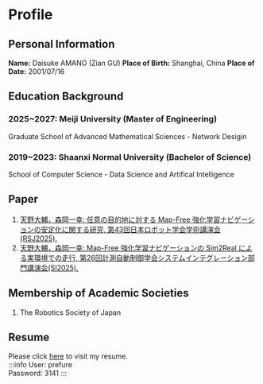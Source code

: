 # Profile
## Personal Information
**Name:** Daisuke AMANO (Zian GU)
**Place of Birth:** Shanghai, China
**Place of Date:** 2001/07/16

## Education Background
### 2025~2027: Meiji University (Master of Engineering)
Graduate School of Advanced Mathematical Sciences - Network Desigin

### 2019~2023: Shaanxi Normal University (Bachelor of Science)
School of Computer Science - Data Science and Artifical Intelligence


## Paper
1. [天野大輔，森岡一幸: 任意の目的地に対する Map-Free 強化学習ナビゲーションの安定化に関する研究, 第43回日本ロボット学会学術講演会 (RSJ2025).](#)
2. [天野大輔，森岡一幸: Map-Free 強化学習ナビゲーションの Sim2Real による実環境での走行, 第26回計測自動制御学会システムインテグレーション部門講演会(SI2025).](#TODO)

## Membership of Academic Societies
1. The Robotics Society of Japan

## Resume
Please click [here](https://resume.prefure.com) to visit my resume.   
:::info
User: prefure   
Password: 3141
:::